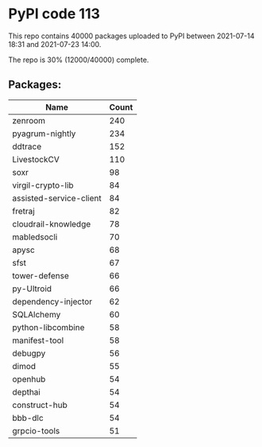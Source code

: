 # PyPI code 113

This repo contains 40000 packages uploaded to PyPI between 
2021-07-14 18:31 and 2021-07-23 14:00.

The repo is 30% (12000/40000) complete.

## Packages:

| Name  | Count |
| ----- | ----- |
| zenroom | 240 |
| pyagrum-nightly | 234 |
| ddtrace | 152 |
| LivestockCV | 110 |
| soxr | 98 |
| virgil-crypto-lib | 84 |
| assisted-service-client | 84 |
| fretraj | 82 |
| cloudrail-knowledge | 78 |
| mabledsocli | 70 |
| apysc | 68 |
| sfst | 67 |
| tower-defense | 66 |
| py-Ultroid | 66 |
| dependency-injector | 62 |
| SQLAlchemy | 60 |
| python-libcombine | 58 |
| manifest-tool | 58 |
| debugpy | 56 |
| dimod | 55 |
| openhub | 54 |
| depthai | 54 |
| construct-hub | 54 |
| bbb-dlc | 54 |
| grpcio-tools | 51 |


